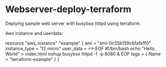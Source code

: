# Webserver-deploy-terraform

Deplying sample web server with busybox httpd using terraform.

Aws instance and userdata:

resource "aws_instance" "example" {
  ami           = "ami-0c55b159cbfafe1f0"
  instance_type = "t2.micro"
  user_data = <<-EOF
              #!/bin/bash
              echo "Hello, World" > index.html
              nohup busybox httpd -f -p 8080 &
              EOF
  tags = {
    Name = "terraform-example"
  }
}
